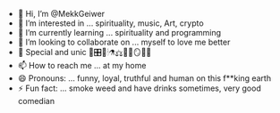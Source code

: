 - 👋 Hi, I’m @MekkGeiwer
- 👀 I’m interested in ... spirituality, music, Art, crypto
- 🌱 I’m currently learning ... spirituality and programming 
- 💞️ I’m looking to collaborate on ... myself to love me better
- 🎁 Special and unic 🎤🎛📸🕯⚗⚖🔭🔬🪞🚬🗿
- 📫 How to reach me ... at my home
- 😄 Pronouns: ... funny, loyal, truthful and human on this f**king earth
- ⚡ Fun fact: ... smoke weed and have drinks sometimes, very good comedian 

<!---
MekkGeiwer/MekkGeiwer is a ✨ special ✨ repository because its `README.md` (this file) appears on your GitHub profile.
You can click the Preview link to take a look at your changes.
--->
